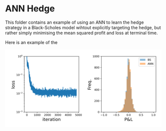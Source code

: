 # ANN Hedge

This folder contains an example of using an ANN to learn the hedge strategy in a Black-Scholes model wihtout explicitly targeting the hedge, but rather simply minimising the mean squared profit and loss at terminal time.

Here is an example of the

![](images/net_10_5_dist24.png)

